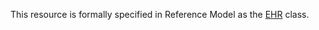 This resource is formally specified in Reference Model as the [EHR](https://specifications.openehr.org/releases/RM/latest/ehr.html#_ehr_class) class.

<SchemaDefinition schemaRef="#/components/schemas/Ehr" />
